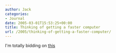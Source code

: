 ```yaml
---
author: Jack
categories:
- Journal
date: 2005-03-01T15:53:25+00:00
title: Thinking of getting a faster computer
url: /2005/thinking-of-getting-a-faster-computer/
---
```


I'm totally bidding on [this][1]

 [1]: http://cgi.ebay.com/ws/eBayISAPI.dll?ViewItem&category=1247&item=5168947354